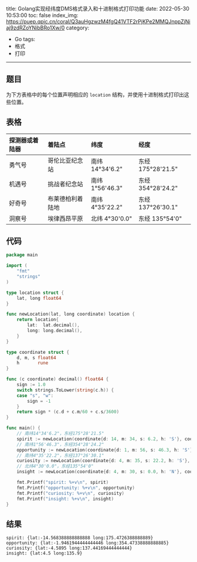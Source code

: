 title: Golang实现经纬度DMS格式录入和十进制格式打印功能
date: 2022-05-30 10:53:00
toc: false
index_img: https://puep.qpic.cn/coral/Q3auHgzwzM4fgQ41VTF2rPjKPe2MMQJnppZjNiaj9zdRZoYNibBRo1Xw/0
category:
- Go
tags:
- 格式
- 打印
---

## 题目

为下方表格中的每个位置声明相应的 `location` 结构，并使用十进制格式打印出这些位置。

## 表格

| 探测器或着陆器 | 着陆点           | 纬度            | 经度              |
| :------------ | :-------------- | :-------------- | :--------------- |
| 勇气号         | 哥伦比亚纪念站   | 南纬 14°34'6.2" | 东经 175°28'21.5" |
| 机遇号         | 挑战者纪念站     | 南纬 1°56'46.3" | 东经 354°28'24.2" |
| 好奇号         | 布莱德柏利着陆地 | 南纬 4°35'22.2" | 东经 137°26'30.1" |
| 洞察号         | 埃律西昂平原     | 北纬 4°30'0.0"  | 东经 135°54'0"    |

## 代码

```go
package main

import (
	"fmt"
	"strings"
)

type location struct {
	lat, long float64
}

func newLocation(lat, long coordinate) location {
	return location{
		lat:  lat.decimal(),
		long: long.decimal(),
	}
}

type coordinate struct {
	d, m, s float64
	h       rune
}

func (c coordinate) decimal() float64 {
	sign := 1.0
	switch strings.ToLower(string(c.h)) {
	case "s", "w":
		sign = -1
	}
	return sign * (c.d + c.m/60 + c.s/3600)
}

func main() {
	// 南纬14°34'6.2"，东经175°28'21.5"
	spirit := newLocation(coordinate{d: 14, m: 34, s: 6.2, h: 'S'}, coordinate{d: 175, m: 28, s: 21.5, h: 'E'})
	// 南纬1°56'46.3"，东经354°28'24.2"
	opportunity := newLocation(coordinate{d: 1, m: 56, s: 46.3, h: 'S'}, coordinate{d: 354, m: 28, s: 24.2, h: 'E'})
	// 南纬4°35'22.2"，东经137°26'30.1"
	curiosity := newLocation(coordinate{d: 4, m: 35, s: 22.2, h: 'S'}, coordinate{d: 137, m: 26, s: 30.1, h: 'E'})
	// 北纬4°30'0.0"，东经135°54'0"
	insight := newLocation(coordinate{d: 4, m: 30, s: 0.0, h: 'N'}, coordinate{d: 135, m: 54, s: 0, h: 'E'})

	fmt.Printf("spirit: %+v\n", spirit)
	fmt.Printf("opportunity: %+v\n", opportunity)
	fmt.Printf("curiosity: %+v\n", curiosity)
	fmt.Printf("insight: %+v\n", insight)
}
```

## 结果

```
spirit: {lat:-14.568388888888888 long:175.4726388888889}
opportunity: {lat:-1.9461944444444446 long:354.47338888888885}
curiosity: {lat:-4.5895 long:137.44169444444444}
insight: {lat:4.5 long:135.9}
```
